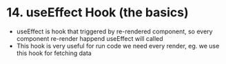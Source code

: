 # 14. useEffect Hook (the basics)
- useEffect is hook that triggered by re-rendered component, so every component re-render happend useEffect will called
- This hook is very useful for run code we need every render, eg. we use this hook for fetching data